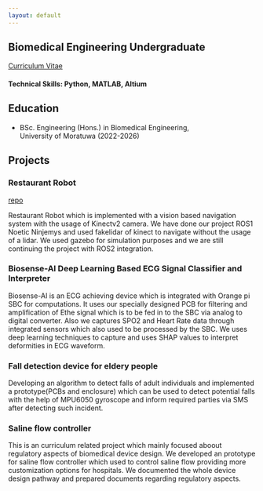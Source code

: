 ```yaml
---
layout: default
---
```


## Biomedical Engineering Undergraduate
[Curriculum Vitae](./docs/cv.pdf)

#### Technical Skills: Python, MATLAB, Altium

## Education
- BSc. Engineering (Hons.) in Biomedical Engineering,\
   University of Moratuwa                  (2022-2026)								       		


## Projects
### Restaurant Robot
[<i class="fab fa-github"></i> repo](https://github.com/LUNA-Vision-based-Restaurant-Robot) [<i class="fab fa-youtube"></i>]([https://www.youtube.com/watch?v=8SEWwqLYNFU](https://youtube.com/@robotluna?si=S4_BzK16-BDqDsv9))

Restaurant Robot which is implemented with a vision based navigation system with the usage of Kinectv2 camera. We have done our project ROS1 Noetic Ninjemys and used fakelidar of kinect to navigate without the usage of a lidar. We used gazebo for simulation purposes and we are still continuing the project with ROS2 integration.

### Biosense-AI Deep Learning Based ECG Signal Classifier and Interpreter
[<i class="fab fa-github"></i>](https://github.com/BioSense-AI) [<i class="fab fa-youtube"></i>](https://www.youtube.com/watch?v=8SEWwqLYNFU)

Biosense-AI is an ECG achieving device which is integrated with Orange pi SBC for computations. It uses our specially designed PCB for filtering and amplification of Ethe signal which is to be fed in to the SBC via analog to digital converter. Also we captures SPO2 and Heart Rate data through integrated sensors which also used to be processed by the SBC. We uses deep learning techniques to capture and uses SHAP values to interpret deformities in ECG waveform.

### Fall detection device for eldery people
[<i class="fab fa-github"></i>](https://github.com/Medmindz)

Developing an algorithm to detect falls of adult individuals and implemented a prototype(PCBs and enclosure) which can be used to detect potential falls with the help of MPU6050 gyroscope and inform required parties via SMS after detecting such incident.

### Saline flow controller
[<i class="fab fa-github"></i>](https://github.com/JayxTG/Automated_Saline_Pump.git)

This is an curriculum related project which mainly focused aboout regulatory aspects of biomedical device design. We developed an prototype for saline flow controller which used to control saline flow providing more customization options for hospitals. We documented the whole device design pathway and prepared documents regarding regulatory aspects. 





